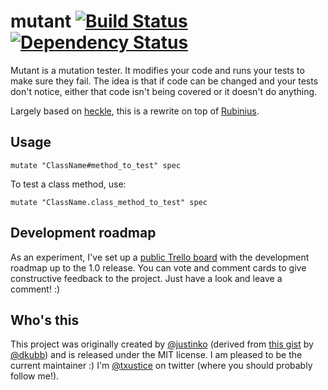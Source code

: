 # mutant [![Build Status](https://secure.travis-ci.org/txus/mutant.png)](http://travis-ci.org/txus/mutant) [![Dependency Status](https://gemnasium.com/txus/mutant.png)](https://gemnasium.com/txus/mutant)

Mutant is a mutation tester. It modifies your code and runs your tests to make sure they fail. The idea is that if code can be changed and your tests don't notice, either that code isn't being covered or it doesn't do anything.

Largely based on [heckle](https://github.com/seattlerb/heckle), this is a rewrite on top of [Rubinius](http://rubini.us).

## Usage

````
mutate "ClassName#method_to_test" spec
````

To test a class method, use:

````
mutate "ClassName.class_method_to_test" spec
````

## Development roadmap

As an experiment, I've set up a [public Trello board](https://trello.com/board/mutant/4f452510101d860b203b542d) with the development roadmap up to the 1.0 release. You can vote and comment cards to give constructive feedback to the project. Just have a look and leave a comment! :)

## Who's this

This project was originally created by [@justinko](http://twitter.com/justinko) (derived from [this gist](https://gist.github.com/1065789) by [@dkubb](http://twitter.com/dkubb)) and is released under the MIT license. I am pleased to be the current maintainer :) I'm [@txustice](http://twitter.com/txustice) on twitter (where you should probably follow me!).
